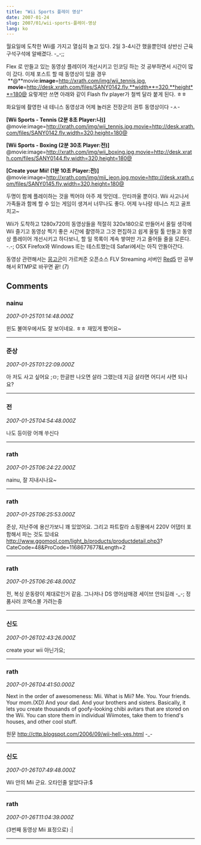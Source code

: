 ```yaml
---
title: "Wii Sports 플레이 영상"
date: 2007-01-24
slug: 2007/01/wii-sports-플레이-영상
lang: ko
---
```


월요일에 도착한 Wii를 가지고 열심히 놀고 있다. 
2일 3-4시간 했을뿐인데 상반신 근육 구석구석에 알배겼다. -_-;;

Flex 로 만들고 있는 동영상 플레이어 개선시키고 인코딩 하는 것 공부하면서 시간이 많이 갔다.
이제 포스트 할 때 동영상이 있을 경우 
 **@**movie:**image**=http://xrath.com/img/wii_tennis.jpg,
 **movie**=http://desk.xrath.com/files/SANY0142.flv,**width**=320,**height**=180@
요렇게만 쓰면 아래와 같이 Flash flv player가 철썩 달라 붙게 된다. ㅎㅎ

화요일에 촬영한 내 테니스 동영상과 어제 놀러온 전장군의 권투 동영상이다 -ㅅ-

**[Wii Sports - Tennis (2분 8초 Player:나)]**
@movie:image=http://xrath.com/img/wii_tennis.jpg,movie=http://desk.xrath.com/files/SANY0142.flv,width=320,height=180@

**[Wii Sports - Boxing (2분 30초 Player:전)]**
@movie:image=http://xrath.com/img/wii_boxing.jpg,movie=http://desk.xrath.com/files/SANY0144.flv,width=320,height=180@

**[Create your Mii! (1분 10초 Player:전)]**
@movie:image=http://xrath.com/img/mii_jeon.jpg,movie=http://desk.xrath.com/files/SANY0145.flv,width=320,height=180@

두명이 함께 플레이하는 것을 찍어야 아주 제 맛인데.. 안타까울 뿐이다.
Wii 사고나서 가족들과 함께 할 수 있는 게임이 생겨서 너무나도 좋다. 어제 누나랑 테니스 치고 골프 치고~ 

Wii가 도착하고 1280x720의 동영상들을 적절히 320x180으로 만들어서 올릴 생각에 Wii 즐기고 동영상 찍기 좋은 시간에 촬영하고 그것 편집하고 쉽게 올릴 툴 만들고 동영상 플레이어 개선시키고 하다보니, 할 일 목록이 계속 쌓여만 가고 줄어들 줄을 모른다. -.-;
OSX Firefox와 Windows IE는 테스트했는데 Safari에서는 아직 안돌아간다.

동영상 관련해서는 [뭉고군](http://munggo.tistory.com/)이 가르켜준 오픈소스 FLV Streaming 서버인 [Red5](http://osflash.org/red5) 만 공부해서 RTMP로 바꾸면 끝! (7)

## Comments

### nainu
*2007-01-25T01:14:48.000Z*

윈도 불여우에서도 잘 보이네요. ㅎㅎ 재밌게 봤어요~

---

### 준상
*2007-01-25T01:22:09.000Z*

아 저도 사고 싶어요 ;ㅁ;
한글판 나오면 살라 그랬는데 지금 살라면 어디서 사면 되나요?

---

### 전
*2007-01-25T04:54:48.000Z*

나도 등이랑 어깨 쑤신다

---

### rath
*2007-01-25T06:24:22.000Z*

nainu, 잘 지내시나요~

---

### rath
*2007-01-25T06:25:53.000Z*

준상, 지난주에 용산가보니 꽤 있었어요. 그리고 파트칼라 쇼핑몰에서 220V 어댑터 포함해서 파는 것도 있네요 http://www.ggomool.com/light_b/products/productdetail.php3? CateCode=48&ProCode=1168677677&Length=2

---

### rath
*2007-01-25T06:26:48.000Z*

전, 복싱 운동량이 제대로인거 같음. 그나저나 DS 영어삼매경 세이브 안되길래 -_-; 정품사러 코엑스몰 가려는중

---

### 신도
*2007-01-26T02:43:26.000Z*

create your wii 아닌가요;

---

### rath
*2007-01-26T04:41:50.000Z*

Next in the order of awesomeness: Mii. What is Mii? Me. You. 
Your friends. Your mom.(XD) And your dad. 
And your brothers and sisters. Basically, it lets you create thousands of goofy-looking chibi avitars that are stored on the Wii. You can store them in individual Wiimotes, take them to friend's houses, and other cool stuff. 

원문 http://cttp.blogspot.com/2006/09/wii-hell-yes.html -_-

---

### 신도
*2007-01-26T07:49:48.000Z*

Wii 안의 Mii 군요.
오타인줄 알았다규:$

---

### rath
*2007-01-26T11:04:39.000Z*

(3번째 동영상 Mii 표정으로) :|

---


